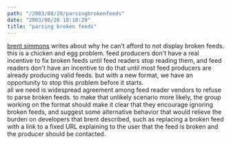 ```yaml
---
path: "/2003/08/20/parsingbrokenfeeds" 
date: "2003/08/20 10:18:29" 
title: "parsing broken feeds" 
---
```

<a href="http://inessential.com/?comments=1&amp;postid=2603">brent simmons</a> writes about why he can't afford to not display broken feeds. this is a chicken and egg problem. feed producers don't have a real incentive to fix broken feeds until feed readers stop reading them, and feed readers don't have an incentive to do that until most feed producers are already producing valid feeds. but with a new format, we have an opportunity to stop this problem before it starts.<br>all we need is widespread agreement among feed reader vendors to refuse to parse broken feeds. to make that unlikely scenario more likely, the group working on the format should make it clear that they encourage ignoring broken feeds, and suggest some alternative behavior that would relieve the burden on developers that brent described, such as replacing a broken feed with a link to a fixed URL explaining to the user that the feed is broken and the producer should be contacted.